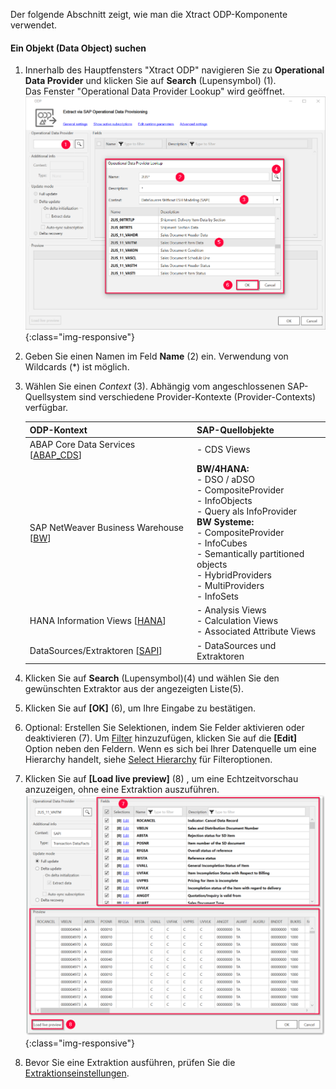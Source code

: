 Der folgende Abschnitt zeigt, wie man die Xtract ODP-Komponente verwendet.

#### Ein Objekt (Data Object) suchen

1. Innerhalb des Hauptfensters "Xtract ODP" navigieren Sie zu **Operational Data Provider** und klicken Sie auf **Search** (Lupensymbol) (1). <br>
Das Fenster "Operational Data Provider Lookup" wird geöffnet.
![Datasource Sales Document Item Data (2LIS_11_VAITM)](/img/content/odp/odp-datasource-2lis-11-vaitm-01.png){:class="img-responsive"}
2. Geben Sie einen Namen im Feld **Name** (2) ein. Verwendung von Wildcards (*) ist möglich.
3. Wählen Sie einen *Context* (3). Abhängig vom angeschlossenen SAP-Quellsystem sind verschiedene Provider-Kontexte (Provider-Contexts) verfügbar.
	
	ODP-Kontext | SAP-Quellobjekte |
	------------ |------------ |
	ABAP Core Data Services [[ABAP_CDS](./odp-abap-cds-views)]|- CDS Views |
	SAP NetWeaver Business Warehouse [[BW](./odp-bw-infoproviders)] |**BW/4HANA:**<br> - DSO / aDSO<br> - CompositeProvider<br> - InfoObjects <br> - Query als InfoProvider<br> **BW Systeme:**<br> - CompositeProvider<br> - InfoCubes<br> - Semantically partitioned objects<br> - HybridProviders<br> - MultiProviders<br> - InfoSets |
	HANA Information Views [[HANA](./odp-hana-views)] | - Analysis Views<br> - Calculation Views<br> - Associated Attribute Views |
	DataSources/Extraktoren [[SAPI](./odp-extractors)] | - DataSources und Extraktoren |
4. Klicken Sie auf **Search** (Lupensymbol)(4) und wählen Sie den gewünschten Extraktor aus der angezeigten Liste(5).
5. Klicken Sie auf **[OK]** (6), um Ihre Eingabe zu bestätigen.
6. Optional: Erstellen Sie Selektionen, indem Sie Felder aktivieren oder deaktivieren (7). Um [Filter](odp-functions-ov#selektion-und-filter) hinzuzufügen, klicken Sie auf die **[Edit]** Option neben den Feldern. 
Wenn es sich bei Ihrer Datenquelle um eine Hierarchy handelt, siehe [Select Hierarchy](./odp-extractors#select-hierarchy) für Filteroptionen.
7. Klicken Sie auf **[Load live preview]** (8) , um eine Echtzeitvorschau anzuzeigen, ohne eine Extraktion auszuführen.
![Datasource Preview](/img/content/odp/odp-datasource-2lis-11-vaitm-02-preview.png){:class="img-responsive"}
8. Bevor Sie eine Extraktion ausführen, prüfen Sie die [Extraktionseinstellungen](./odp-settings).

